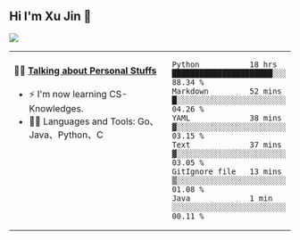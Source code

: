 
## Hi I'm Xu Jin 👋
![](https://komarev.com/ghpvc/?username=jiayouxujin&color=brightgreen&label=PROFILE+VIEWS)



<table align="center">
<tr>
<td valign="top" width="60%">

#### 🏋️‍♀️ <a href="https://github.com/jiayouxujin" target="_blank">Talking about Personal Stuffs</a>
<!-- recent_releases starts -->

- ⚡  I'm now learning CS-Knowledges.  
- 🏊‍♂️ Languages and Tools: Go、Java、Python、C
<!-- recent_releases ends -->
</td>
<td>
 
<!--START_SECTION:waka-->

```text
Python           18 hrs          ██████████████████████░░░   88.34 %
Markdown         52 mins         █░░░░░░░░░░░░░░░░░░░░░░░░   04.26 %
YAML             38 mins         ▓░░░░░░░░░░░░░░░░░░░░░░░░   03.15 %
Text             37 mins         ▓░░░░░░░░░░░░░░░░░░░░░░░░   03.05 %
GitIgnore file   13 mins         ▒░░░░░░░░░░░░░░░░░░░░░░░░   01.08 %
Java             1 min           ░░░░░░░░░░░░░░░░░░░░░░░░░   00.11 %
```

<!--END_SECTION:waka-->
 
</td>
</tr>
</table>






